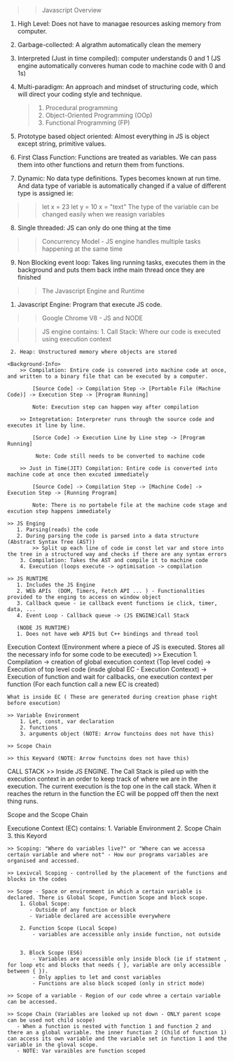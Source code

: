 >> Javascript Overview

1. High Level: Does not have to managae resources asking memory from computer.

2. Garbage-collected: A algrathm automatically clean the memery 

3. Interpreted (Just in time compiled): computer understands 0 and 1 (JS engine automatically converes human code to machine code with 0 and 1s)

4. Multi-paradigm: An approach and mindset of structuring code, which will direct your coding style and technique.
    > 1) Procedural programming
    > 2) Object-Oriented Programming (OOp)
    > 3) Functional Programming (FP)

5. Prototype based object oriented: Almost everything in JS is object except string, primitive values.

6. First Class Function: Functions are treated as variables. We can pass them into other functions and return them from functions.

7. Dynamic: No data type definitions. Types becomes known at run time. And data type of variable is automatically changed if a value of different type is assigned ie:
>> let x = 23
>> let y = 10
>> x = "text" 
The type of the variable can be changed easily when we reasign variables

8. Single threaded: JS can only do one thing at the time

>> Concurrency Model - JS engine handles multiple tasks happening at the same time

9. Non Blocking event loop: Takes ling running tasks, executes them in the background and puts them back inthe main thread once they are finished

>> The Javascript Engine and Runtime

1. Javascript Engine: Program that execute JS code.
  >> Google Chrome V8 - JS and NODE

  >> JS engine contains:
     1. Call Stack: Where our code is executed using execution context

     2. Heap: Unstructured memory where objects are stored

    <Background-Info>
        >> Compilation: Entire code is convered into machine code at once, and written to a binary file that can be executed by a computer.

            [Source Code] -> Compilation Step -> [Portable File (Machine Code)] -> Execution Step -> [Program Running]

            Note: Execution step can happen way after compilation

        >> Integretation: Interpreter runs through the source code and executes it line by line.

            [Sorce Code] -> Execution Line by Line step -> [Program Running]

             Note: Code still needs to be converted to machine code

        >> Just in Time(JIT) Compilation: Entire code is converted into machine code at once then excuted immediately

            [Source Code] -> Compilation Step -> [Machine Code] -> Execution Step -> [Running Program]

            Note: There is no portabele file at the machine code stage and excution step happens immediately

    >> JS Enging 
       1. Parsing(reads) the code  
       2. During parsing the code is parsed into a data structure           (Abstract Syntax Tree (AST))
            >> Split up each line of code ie const let var and store into the tree in a structured way and checks if there are any syntax errors
        3. Compilation: Takes the AST and compile it to machine code
        4. Execution (loops execute -> optimisation -> compilation

    >> JS RUNTIME
       1. Includes the JS Engine
       2. WEb APIs  (DOM, Timers, Fetch API ... ) - Functionalities provided to the enging to access on window object
       3. Callback queue - ie callback event functions ie click, timer, data, ...
       4. Event Loop - Callback queue -> (JS ENGINE)Call Stack

       (NODE JS RUNTIME)
       1. Does not have web APIS but C++ bindings and thread tool

Execution Context (Environment where a piece of JS is executed. Stores all the necessary info for some code to be executed)
     >> Execution 
       1. Compilation -> creation of global execution context (Top level code) 
       -> Execution of top level code (insde global EC - Execution Contexxt) -> Execution of function and wait for callbacks, one execution context per function (For each function call a new EC is created)

    
    What is inside EC ( These are generated during creation phase right before execution)

    >> Variable Environment
        1. Let, const, var declaration
        2. functions
        3. arguments object (NOTE: Arrow functoins does not have this)
    
    >> Scope Chain

    >> this Keyward (NOTE: Arrow functoins does not have this)

CALL STACK
    >> Inside JS ENGINE. The Call Stack is piled up with the execution context in an order to keep track of where we are in the execution.
    The current execution is the top one in the call stack. When it reaches the return in the function the EC will be popped off then the next thing runs.

Scope and the Scope Chain

Executione Context (EC) contains:
    1. Variable Environment
    2. Scope Chain
    3. this Keyord

    >> Scoping: "Where do variables live?" or "Where can we accessa certain variable and where not" - How our programs variables are organised and accessed.

    >> Lexivcal Scoping - controlled by the placement of the functions and blocks in the codes

    >> Scope - Space or environment in which a certain variable is declared. There is Global Scope, Function Scope and block scope.
        1. Global Scope: 
           - Outside of any function or block
           - Variable declared are accessible everywhere

        2. Function Scope (Local Scope)
            - variables are accessible only inside function, not outside
            

        3. Block Scope (ES6)
            - Variables are accessible only inside block (ie if statment , for loop etc and blocks that needs { }, variable are only accessible between { }).
            - Only applies to let and const variables
            - Functions are also block scoped (only in strict mode)

    >> Scope of a variable - Region of our code whree a certain variable can be accessed.

    >> Scope Chain (Variables are looked up not down - ONLY parent scope can be used not child scope)
       - When a function is nested with function 1 and function 2 and there an a global variable. the inner function 2 (Child of function 1) can access its own variable and the variable set in function 1 and the variable in the gloval scope.
       - NOTE: Var varaibles are function scoped  


        
        

        
 



